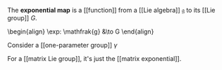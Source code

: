 The **exponential map** is a [[function]] from a [[Lie algebra]] $\mathfrak{g}$ to its [[Lie group]] $G$. 

\begin{align}
\exp: \mathfrak{g} &\to G
\end{align}

Consider a [[one-parameter group]] $\gamma$


For a [[matrix Lie group]], it's just the [[matrix exponential]].